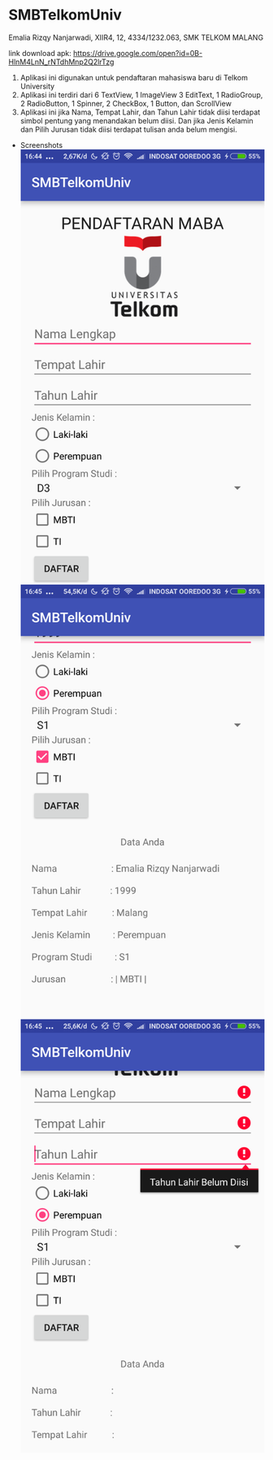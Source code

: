 # SMBTelkomUniv

Emalia Rizqy Nanjarwadi, XIIR4, 12, 4334/1232.063, SMK TELKOM MALANG

link download apk:
https://drive.google.com/open?id=0B-HlnM4LnN_rNTdhMnp2Q2lrTzg

1. Aplikasi ini digunakan untuk pendaftaran mahasiswa baru di Telkom University
2. Aplikasi ini terdiri dari 6 TextView, 1 ImageView 3 EditText, 1 RadioGroup, 2 RadioButton, 1 Spinner, 2 CheckBox, 1 Button, dan ScrollView
3. Aplikasi ini jika Nama, Tempat Lahir, dan Tahun Lahir tidak diisi terdapat simbol pentung yang menandakan belum diisi.
   Dan jika Jenis Kelamin dan Pilih Jurusan tidak diisi terdapat tulisan anda belum mengisi.


* Screenshots
![screenshot1](https://github.com/emaliarizqy99/SMBTelkomUniv/blob/master/Screenshot_2016-10-14-16-44-25-415_id.sch.smktelkom_mlg.tugas01.xiirpl4012.smbtelkomuniv.png)
![screenshot2](https://github.com/emaliarizqy99/SMBTelkomUniv/blob/master/Screenshot_2016-10-14-16-45-03-342_id.sch.smktelkom_mlg.tugas01.xiirpl4012.smbtelkomuniv.png)
![screenshot3](https://github.com/emaliarizqy99/SMBTelkomUniv/blob/master/Screenshot_2016-10-14-16-45-35-072_id.sch.smktelkom_mlg.tugas01.xiirpl4012.smbtelkomuniv.png)
